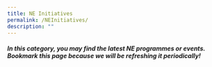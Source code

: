 ```yaml
---
title: NE Initiatives
permalink: /NEInitiatives/
description: ""
---
```


##### In this category, you may find the latest NE programmes or events. Bookmark this page because we will be refreshing it periodically!